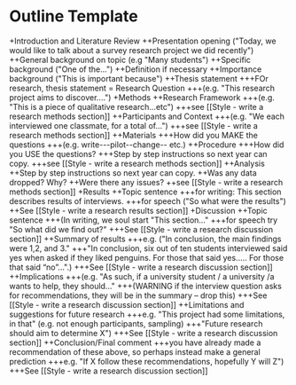 # Outline Template
+Introduction and Literature Review
++Presentation opening ("Today, we would like to talk about a survey research project we did recently")
++General background on topic (e.g "Many students")
++Specific background ("One of the...")
++Definition if necessary
++Importance background ("This is important because")
++Thesis statement
+++FOr research, thesis statement = Research Question 
+++(e.g. "This research project aims to discover....")
+Methods
++Research Framework 
+++(e.g. "This is a piece of qualitative research...etc")
+++see [[Style - write a research methods section]]
++Participants and Context 
+++(e.g. "We each interviewed one classmate, for a total of...")
+++see [[Style - write a research methods section]]
++Materials 
+++How did you MAKE the questions
+++(e.g. write---pilot--change-- etc.)
++Procedure 
+++How did you USE the questions?
+++Step by step instructions so next year can copy.
+++see [[Style - write a research methods section]]
++Analysis
++Step by step instructions so next year can copy.
++Was any data dropped? Why?
++Were there any issues?
++see [[Style - write a research methods section]]
+Results
++Topic sentence 
+++for writing: This section describes results of interviews.
+++for speech ("So what were the results")
++See [[Style - write a research results section]]
+Discussion 
++Topic sentence 
+++(In writing, we soul start "This section..."
+++for speech try "So what did we find out?"
+++See [[Style - write a research discussion section]]
++Summary of results 
+++e.g. ("In conclusion, the main findings were 1,2, and 3."
+++"In conclusion, six out of ten students interviewed said yes when asked if they liked penguins. For those that said yes..... For those that said “no”...".)
+++See [[Style - write a research discussion section]]
++Implications 
+++(e.g. "As such, if a university student / a university /a wants to help, they should..." 
+++(WARNING if the interview question asks for recommendations, they will be in the summary – drop this)
+++See [[Style - write a research discussion section]]
++Limitations and suggestions for future research
+++e.g. "This project had some limitations, in that" (e.g. not enough participants, sampling)
+++"Future research should aim to determine X")
+++See [[Style - write a research discussion section]]
++Conclusion/Final comment
+++you have already made a recommendation of these above, so perhaps instead make a general prediction
+++e.g. "If X follow these recommendations, hopefully Y will Z")  
+++See [[Style - write a research discussion section]]
